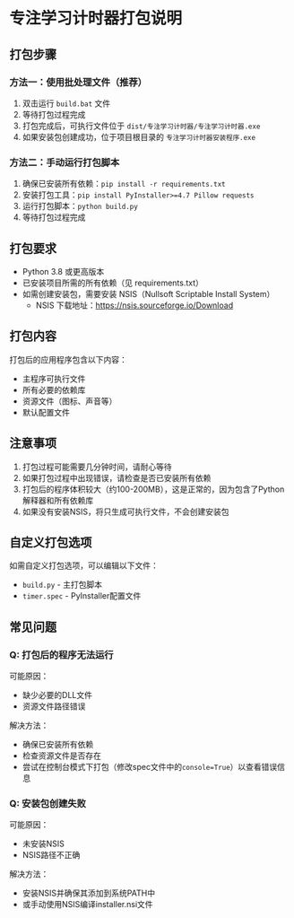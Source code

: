 # 专注学习计时器打包说明

## 打包步骤

### 方法一：使用批处理文件（推荐）

1. 双击运行 `build.bat` 文件
2. 等待打包过程完成
3. 打包完成后，可执行文件位于 `dist/专注学习计时器/专注学习计时器.exe`
4. 如果安装包创建成功，位于项目根目录的 `专注学习计时器安装程序.exe`

### 方法二：手动运行打包脚本

1. 确保已安装所有依赖：`pip install -r requirements.txt`
2. 安装打包工具：`pip install PyInstaller>=4.7 Pillow requests`
3. 运行打包脚本：`python build.py`
4. 等待打包过程完成

## 打包要求

- Python 3.8 或更高版本
- 已安装项目所需的所有依赖（见 requirements.txt）
- 如需创建安装包，需要安装 NSIS（Nullsoft Scriptable Install System）
  - NSIS 下载地址：https://nsis.sourceforge.io/Download

## 打包内容

打包后的应用程序包含以下内容：

- 主程序可执行文件
- 所有必要的依赖库
- 资源文件（图标、声音等）
- 默认配置文件

## 注意事项

1. 打包过程可能需要几分钟时间，请耐心等待
2. 如果打包过程中出现错误，请检查是否已安装所有依赖
3. 打包后的程序体积较大（约100-200MB），这是正常的，因为包含了Python解释器和所有依赖库
4. 如果没有安装NSIS，将只生成可执行文件，不会创建安装包

## 自定义打包选项

如需自定义打包选项，可以编辑以下文件：

- `build.py` - 主打包脚本
- `timer.spec` - PyInstaller配置文件

## 常见问题

### Q: 打包后的程序无法运行

可能原因：
- 缺少必要的DLL文件
- 资源文件路径错误

解决方法：
- 确保已安装所有依赖
- 检查资源文件是否存在
- 尝试在控制台模式下打包（修改spec文件中的`console=True`）以查看错误信息

### Q: 安装包创建失败

可能原因：
- 未安装NSIS
- NSIS路径不正确

解决方法：
- 安装NSIS并确保其添加到系统PATH中
- 或手动使用NSIS编译installer.nsi文件